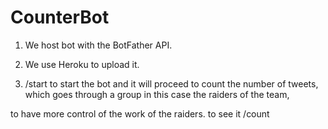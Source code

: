 # CounterBot

1. We host bot with the BotFather API.

2. We use Heroku to upload it. 

3. /start to start the bot and it will proceed to count the number of tweets, which goes through a group in this case the raiders of the team, 

to have more control of the work of the raiders. to see it /count
